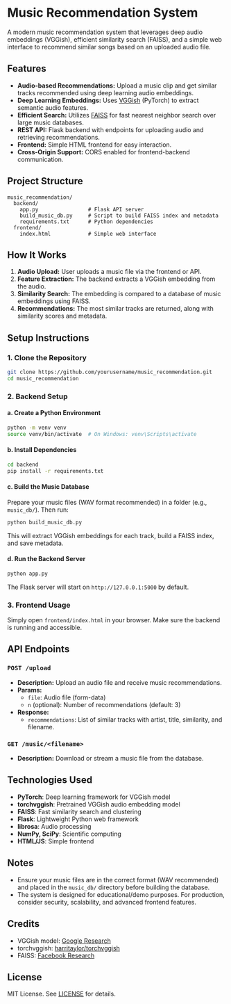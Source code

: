# Music Recommendation System

A modern music recommendation system that leverages deep audio embeddings (VGGish), efficient similarity search (FAISS), and a simple web interface to recommend similar songs based on an uploaded audio file.

## Features

- **Audio-based Recommendations:** Upload a music clip and get similar tracks recommended using deep learning audio embeddings.
- **Deep Learning Embeddings:** Uses [VGGish](https://github.com/harritaylor/torchvggish) (PyTorch) to extract semantic audio features.
- **Efficient Search:** Utilizes [FAISS](https://github.com/facebookresearch/faiss) for fast nearest neighbor search over large music databases.
- **REST API:** Flask backend with endpoints for uploading audio and retrieving recommendations.
- **Frontend:** Simple HTML frontend for easy interaction.
- **Cross-Origin Support:** CORS enabled for frontend-backend communication.

## Project Structure

```
music_recommendation/
  backend/
    app.py                # Flask API server
    build_music_db.py     # Script to build FAISS index and metadata
    requirements.txt      # Python dependencies
  frontend/
    index.html            # Simple web interface
```

## How It Works

1. **Audio Upload:** User uploads a music file via the frontend or API.
2. **Feature Extraction:** The backend extracts a VGGish embedding from the audio.
3. **Similarity Search:** The embedding is compared to a database of music embeddings using FAISS.
4. **Recommendations:** The most similar tracks are returned, along with similarity scores and metadata.

## Setup Instructions

### 1. Clone the Repository

```bash
git clone https://github.com/yourusername/music_recommendation.git
cd music_recommendation
```

### 2. Backend Setup

#### a. Create a Python Environment

```bash
python -m venv venv
source venv/bin/activate  # On Windows: venv\Scripts\activate
```

#### b. Install Dependencies

```bash
cd backend
pip install -r requirements.txt
```

#### c. Build the Music Database

Prepare your music files (WAV format recommended) in a folder (e.g., `music_db/`). Then run:

```bash
python build_music_db.py
```

This will extract VGGish embeddings for each track, build a FAISS index, and save metadata.

#### d. Run the Backend Server

```bash
python app.py
```

The Flask server will start on `http://127.0.0.1:5000` by default.

### 3. Frontend Usage

Simply open `frontend/index.html` in your browser. Make sure the backend is running and accessible.

## API Endpoints

### `POST /upload`
- **Description:** Upload an audio file and receive music recommendations.
- **Params:**
  - `file`: Audio file (form-data)
  - `n` (optional): Number of recommendations (default: 3)
- **Response:**
  - `recommendations`: List of similar tracks with artist, title, similarity, and filename.

### `GET /music/<filename>`
- **Description:** Download or stream a music file from the database.

## Technologies Used

- **PyTorch**: Deep learning framework for VGGish model
- **torchvggish**: Pretrained VGGish audio embedding model
- **FAISS**: Fast similarity search and clustering
- **Flask**: Lightweight Python web framework
- **librosa**: Audio processing
- **NumPy, SciPy**: Scientific computing
- **HTML/JS**: Simple frontend

## Notes
- Ensure your music files are in the correct format (WAV recommended) and placed in the `music_db/` directory before building the database.
- The system is designed for educational/demo purposes. For production, consider security, scalability, and advanced frontend features.

## Credits
- VGGish model: [Google Research](https://github.com/tensorflow/models/tree/master/research/audioset/vggish)
- torchvggish: [harritaylor/torchvggish](https://github.com/harritaylor/torchvggish)
- FAISS: [Facebook Research](https://github.com/facebookresearch/faiss)

## License

MIT License. See [LICENSE](LICENSE) for details. 